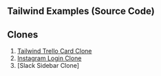 ## Tailwind Examples (Source Code)

## Clones
1. [Tailwind Trello Card Clone](https://github.com/rrjoson/TailwindTrelloCardClone)
2. [Instagram Login Clone](https://codepen.io/rrjoson/pen/LYVdJML?editors=1000)
3. [Slack Sidebar Clone]
